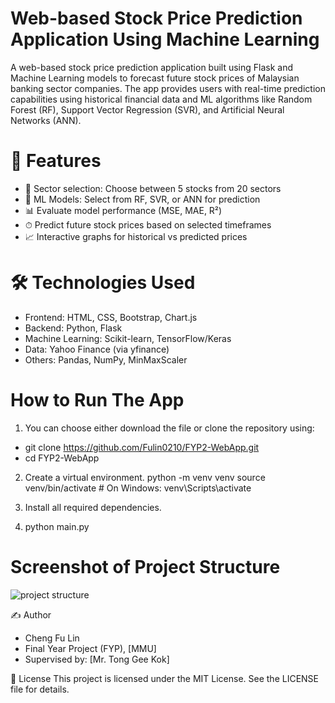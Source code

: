# Web-based Stock Price Prediction Application Using Machine Learning
A web-based stock price prediction application built using Flask and Machine Learning models to forecast future stock prices of Malaysian banking sector companies. The app provides users with real-time prediction capabilities using historical financial data and ML algorithms like Random Forest (RF), Support Vector Regression (SVR), and Artificial Neural Networks (ANN).

# 🔧 Features
- 🏦 Sector selection: Choose between 5 stocks from 20 sectors
- 🧠 ML Models: Select from RF, SVR, or ANN for prediction
- 📊 Evaluate model performance (MSE, MAE, R²)
- ⏱ Predict future stock prices based on selected timeframes
- 📈 Interactive graphs for historical vs predicted prices

# 🛠 Technologies Used
- Frontend: HTML, CSS, Bootstrap, Chart.js
- Backend: Python, Flask
- Machine Learning: Scikit-learn, TensorFlow/Keras
- Data: Yahoo Finance (via yfinance)
- Others: Pandas, NumPy, MinMaxScaler

# How to Run The App
1. You can choose either download the file or clone the repository using:
- git clone https://github.com/Fulin0210/FYP2-WebApp.git
- cd FYP2-WebApp

2. Create a virtual environment.
python -m venv venv
source venv/bin/activate  # On Windows: venv\Scripts\activate

3. Install all required dependencies.

4. python main.py


# Screenshot of Project Structure
![project structure](https://github.com/user-attachments/assets/0e42f89d-1bf1-4bff-8356-fe186f8c8904)


✍️ Author
- Cheng Fu Lin
- Final Year Project (FYP), [MMU]
- Supervised by: [Mr. Tong Gee Kok]

📜 License
This project is licensed under the MIT License. See the LICENSE file for details.

